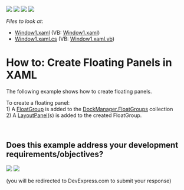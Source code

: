 <!-- default badges list -->
![](https://img.shields.io/endpoint?url=https://codecentral.devexpress.com/api/v1/VersionRange/128643302/10.1.4%2B)
[![](https://img.shields.io/badge/Open_in_DevExpress_Support_Center-FF7200?style=flat-square&logo=DevExpress&logoColor=white)](https://supportcenter.devexpress.com/ticket/details/E1635)
[![](https://img.shields.io/badge/📖_How_to_use_DevExpress_Examples-e9f6fc?style=flat-square)](https://docs.devexpress.com/GeneralInformation/403183)
[![](https://img.shields.io/badge/💬_Leave_Feedback-feecdd?style=flat-square)](#does-this-example-address-your-development-requirementsobjectives)
<!-- default badges end -->
<!-- default file list -->
*Files to look at*:

* [Window1.xaml](./CS/CreateFloatGroups/Window1.xaml) (VB: [Window1.xaml](./VB/CreateFloatGroups/Window1.xaml))
* [Window1.xaml.cs](./CS/CreateFloatGroups/Window1.xaml.cs) (VB: [Window1.xaml.vb](./VB/CreateFloatGroups/Window1.xaml.vb))
<!-- default file list end -->
# How to: Create Floating Panels in XAML


<p>The following example shows how to create floating panels.</p>
<p>To create a floating panel:<br> 1) A <a href="https://docs.devexpress.com/WPF/DevExpress.Xpf.Docking.FloatGroup">FloatGroup</a> is added to the <a href="https://docs.devexpress.com/WPF/DevExpress.Xpf.Docking.DockLayoutManager.FloatGroups">DockManager.FloatGroups</a> collection<br> 2) A <a href="https://docs.devexpress.com/WPF/DevExpress.Xpf.Docking.LayoutPanel">LayoutPanel</a>(s) is added to the created FloatGroup.</p>

<br/>


<!-- feedback -->
## Does this example address your development requirements/objectives?

[<img src="https://www.devexpress.com/support/examples/i/yes-button.svg"/>](https://www.devexpress.com/support/examples/survey.xml?utm_source=github&utm_campaign=wpf-docklayoutmanager-create-floating-panels-in-xaml&~~~was_helpful=yes) [<img src="https://www.devexpress.com/support/examples/i/no-button.svg"/>](https://www.devexpress.com/support/examples/survey.xml?utm_source=github&utm_campaign=wpf-docklayoutmanager-create-floating-panels-in-xaml&~~~was_helpful=no)

(you will be redirected to DevExpress.com to submit your response)
<!-- feedback end -->
